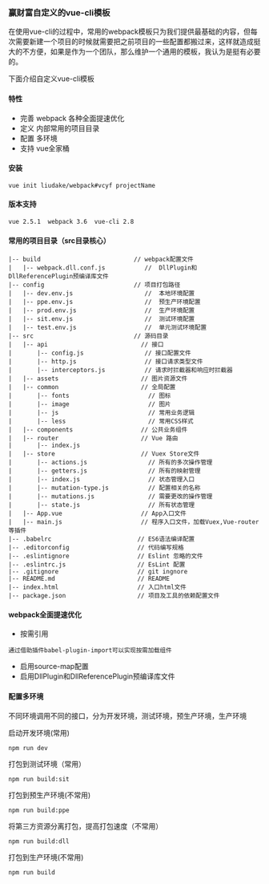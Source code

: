 ### 赢财富自定义的vue-cli模板

  在使用vue-cli的过程中，常用的webpack模板只为我们提供最基础的内容，但每次需要新建一个项目的时候就需要把之前项目的一些配置都搬过来，这样就造成挺大的不方便，如果是作为一个团队，那么维护一个通用的模板，我认为是挺有必要的。   

下面介绍自定义vue-cli模板

#### 特性

- 完善 webpack 各种全面提速优化
- 定义 内部常用的项目目录
- 配置 多环境
- 支持 vue全家桶

#### 安装
```shell
vue init liudake/webpack#vcyf projectName
```
#### 版本支持
```shell
vue 2.5.1  webpack 3.6  vue-cli 2.8
```
#### 常用的项目目录（src目录核心）

```shell
|-- build                          // webpack配置文件
|   |-- webpack.dll.conf.js           //  DllPlugin和DllReferencePlugin预编译库文件
|-- config                         // 项目打包路径
|   |-- dev.env.js                    //  本地环境配置
|   |-- ppe.env.js                    //  预生产环境配置
|   |-- prod.env.js                   //  生产环境配置
|   |-- sit.env.js                    //  测试环境配置
|   |-- test.env.js                   //  单元测试环境配置
|-- src                            // 源码目录
|   |-- api                          // 接口
|       |-- config.js                 // 接口配置文件
|       |-- http.js                   // 接口请求类型文件
|       |-- interceptors.js           // 请求时拦截器和响应时拦截器
|   |-- assets                       // 图片资源文件
|   |-- common                       // 全局配置
|       |-- fonts                      // 图标
|       |-- image                      // 图片
|       |-- js                         // 常用业务逻辑
|       |-- less                       // 常用CSS样式
|   |-- components                   // 公共业务组件     
|   |-- router                       // Vue 路由
|       |-- index.js
|   |-- store                        // Vuex Store文件
|       |-- actions.js                 // 所有的多次操作管理
|       |-- getters.js                 // 所有的映射管理
|       |-- index.js                   // 状态管理入口
|       |-- mutation-type.js           // 配置相关的名称
|       |-- mutations.js               // 需要更改的操作管理 
|       |-- state.js                   // 所有状态管理
|   |-- App.vue                      // App入口文件
|   |-- main.js                      // 程序入口文件，加载Vuex,Vue-router等插件
|-- .babelrc                        // ES6语法编译配置
|-- .editorconfig                   // 代码编写规格
|-- .eslintignore                   // Eslint 忽略的文件
|-- .eslintrc.js                    // EsLint 配置
|-- .gitignore                      // git ingnore
|-- README.md                       // README
|-- index.html                      // 入口html文件
|-- package.json                    // 项目及工具的依赖配置文件
```

#### webpack全面提速优化
- 按需引用
```shell
通过借助插件babel-plugin-import可以实现按需加载组件
```
- 启用source-map配置
- 启用DllPlugin和DllReferencePlugin预编译库文件

#### 配置多环境

不同环境调用不同的接口，分为开发环境，测试环境，预生产环境，生产环境

启动开发环境(常用)
```shell
npm run dev
```
打包到测试环境（常用）
```shell
npm run build:sit
```
打包到预生产环境(不常用)
```shell
npm run build:ppe
```
将第三方资源分离打包，提高打包速度（不常用）
```shell
npm run build:dll
```
打包到生产环境(不常用)
```shell
npm run build
```
